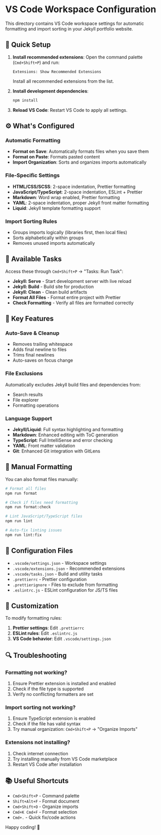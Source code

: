 # VS Code Workspace Configuration

This directory contains VS Code workspace settings for automatic formatting and import sorting in your Jekyll portfolio website.

## 🚀 Quick Setup

1. **Install recommended extensions**: Open the command palette (`Cmd+Shift+P`) and run:
   ```
   Extensions: Show Recommended Extensions
   ```
   Install all recommended extensions from the list.

2. **Install development dependencies**:
   ```bash
   npm install
   ```

3. **Reload VS Code**: Restart VS Code to apply all settings.

## ⚙️ What's Configured

### Automatic Formatting
- **Format on Save**: Automatically formats files when you save them
- **Format on Paste**: Formats pasted content
- **Import Organization**: Sorts and organizes imports automatically

### File-Specific Settings
- **HTML/CSS/SCSS**: 2-space indentation, Prettier formatting
- **JavaScript/TypeScript**: 2-space indentation, ESLint + Prettier
- **Markdown**: Word wrap enabled, Prettier formatting
- **YAML**: 2-space indentation, proper Jekyll front matter formatting
- **Liquid**: Jekyll template formatting support

### Import Sorting Rules
- Groups imports logically (libraries first, then local files)
- Sorts alphabetically within groups
- Removes unused imports automatically

## 📝 Available Tasks

Access these through `Cmd+Shift+P` → "Tasks: Run Task":

- **Jekyll: Serve** - Start development server with live reload
- **Jekyll: Build** - Build site for production
- **Jekyll: Clean** - Clean build artifacts
- **Format All Files** - Format entire project with Prettier
- **Check Formatting** - Verify all files are formatted correctly

## 🎯 Key Features

### Auto-Save & Cleanup
- Removes trailing whitespace
- Adds final newline to files
- Trims final newlines
- Auto-saves on focus change

### File Exclusions
Automatically excludes Jekyll build files and dependencies from:
- Search results
- File explorer
- Formatting operations

### Language Support
- **Jekyll/Liquid**: Full syntax highlighting and formatting
- **Markdown**: Enhanced editing with ToC generation
- **TypeScript**: Full IntelliSense and error checking
- **YAML**: Front matter validation
- **Git**: Enhanced Git integration with GitLens

## 🔧 Manual Formatting

You can also format files manually:

```bash
# Format all files
npm run format

# Check if files need formatting
npm run format:check

# Lint JavaScript/TypeScript files
npm run lint

# Auto-fix linting issues
npm run lint:fix
```

## 📁 Configuration Files

- `.vscode/settings.json` - Workspace settings
- `.vscode/extensions.json` - Recommended extensions
- `.vscode/tasks.json` - Build and utility tasks
- `.prettierrc` - Prettier configuration
- `.prettierignore` - Files to exclude from formatting
- `.eslintrc.js` - ESLint configuration for JS/TS files

## 🎨 Customization

To modify formatting rules:

1. **Prettier settings**: Edit `.prettierrc`
2. **ESLint rules**: Edit `.eslintrc.js`
3. **VS Code behavior**: Edit `.vscode/settings.json`

## 🔍 Troubleshooting

### Formatting not working?
1. Ensure Prettier extension is installed and enabled
2. Check if the file type is supported
3. Verify no conflicting formatters are set

### Import sorting not working?
1. Ensure TypeScript extension is enabled
2. Check if the file has valid syntax
3. Try manual organization: `Cmd+Shift+P` → "Organize Imports"

### Extensions not installing?
1. Check internet connection
2. Try installing manually from VS Code marketplace
3. Restart VS Code after installation

## 📚 Useful Shortcuts

- `Cmd+Shift+P` - Command palette
- `Shift+Alt+F` - Format document
- `Cmd+Shift+O` - Organize imports
- `Cmd+K Cmd+F` - Format selection
- `Cmd+.` - Quick fix/code actions

Happy coding! 🎉
